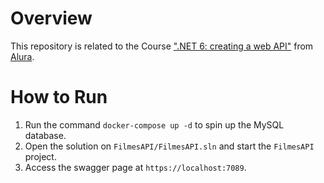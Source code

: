 # Overview  

This repository is related to the Course [".NET 6: creating a web API"](https://cursos.alura.com.br/course/dotnet-criando-web-api) from [Alura](https://cursos.alura.com.br/).  

# How to Run  
1. Run the command `docker-compose up -d` to spin up the MySQL database.  
2. Open the solution on `FilmesAPI/FilmesAPI.sln` and start the `FilmesAPI` project.  
3. Access the swagger page at `https://localhost:7089`.  
